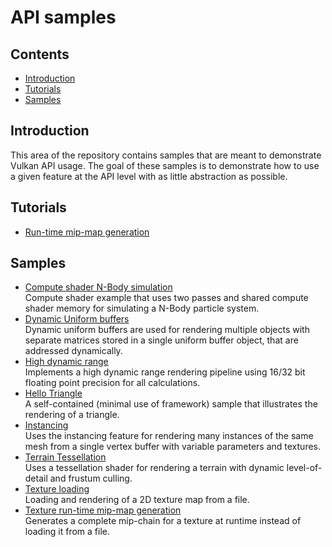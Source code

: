 <!--
- Copyright (c) 2020, Arm Limited and Contributors
-
- SPDX-License-Identifier: Apache-2.0
-
- Licensed under the Apache License, Version 2.0 the "License";
- you may not use this file except in compliance with the License.
- You may obtain a copy of the License at
-
-     http://www.apache.org/licenses/LICENSE-2.0
-
- Unless required by applicable law or agreed to in writing, software
- distributed under the License is distributed on an "AS IS" BASIS,
- WITHOUT WARRANTIES OR CONDITIONS OF ANY KIND, either express or implied.
- See the License for the specific language governing permissions and
- limitations under the License.
-
-->

# API samples <!-- omit in toc -->

## Contents <!-- omit in toc -->

- [Introduction](#introduction)
- [Tutorials](#tutorials)
- [Samples](#samples)

## Introduction

This area of the repository contains samples that are meant to demonstrate Vulkan API usage. The goal of these samples is to demonstrate how to use a given feature at the API level with as little abstraction as possible.

## Tutorials
- [Run-time mip-map generation](./texture_mipmap_generation/texture_mipmap_generation_tutorial.md)

## Samples
- [Compute shader N-Body simulation](./compute_nbody)<br/>
Compute shader example that uses two passes and shared compute shader memory for simulating a N-Body particle system.
- [Dynamic Uniform buffers](./dynamic_uniform_buffers)<br/>
Dynamic uniform buffers are used for rendering multiple objects with separate matrices stored in a single uniform buffer object, that are addressed dynamically.
- [High dynamic range](./hdr)<br/>
Implements a high dynamic range rendering pipeline using 16/32 bit floating point precision for all calculations.
- [Hello Triangle](./hello_triangle)<br/>
A self-contained (minimal use of framework) sample that illustrates the rendering of a triangle.
- [Instancing](./instancing)<br/>
Uses the instancing feature for rendering many instances of the same mesh from a single vertex buffer with variable parameters and textures.
- [Terrain Tessellation](./terrain_tessellation)<br/>
Uses a tessellation shader for rendering a terrain with dynamic level-of-detail and frustum culling.
- [Texture loading](./texture_loading)<br/>
Loading and rendering of a 2D texture map from a file.
- [Texture run-time mip-map generation](./texture_mipmap_generation)<br/>
Generates a complete mip-chain for a texture at runtime instead of loading it from a file.

